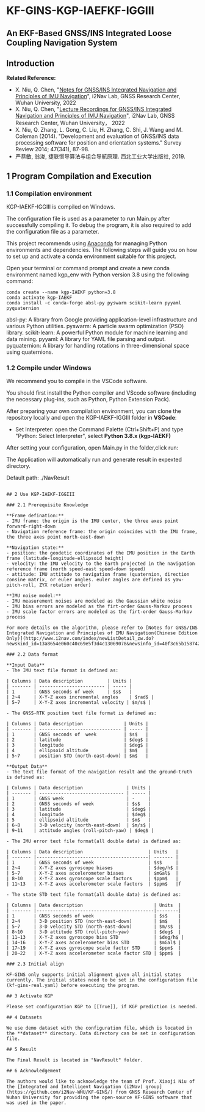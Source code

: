 # KF-GINS-KGP-IAEFKF-IGGIII

## An EKF-Based GNSS/INS Integrated Loose Coupling Navigation System

## Introduction


**Related Reference:**

- X. Niu, Q. Chen, "[Notes for GNSS/INS Integrated Navigation and Principles of IMU Navigation](http://www.i2nav.com/index/newListDetail_zw.do?newskind_id=13a8654e060c40c69e5f3d4c13069078&newsinfo_id=40f3c65b158742c099ba3b600c983aa1)", i2Nav Lab, GNSS Research Center, Wuhan University, 2022
- X. Niu, Q. Chen, "[Lecture Recordings for GNSS/INS Integrated Navigation and Principles of IMU Navigation](https://www.bilibili.com/video/BV1na411Z7rQ?spm_id_from=333.999.0.0&vd_source=a417ebe0768fc96919fe8e34c55ed591)", i2Nav Lab, GNSS Research Center, Wuhan University， 2022
- X. Niu, Q. Zhang, L. Gong, C. Liu, H. Zhang, C. Shi, J. Wang and M. Coleman (2014). "Development and evaluation of GNSS/INS data processing software for position and orientation systems." Survey Review 2014; 47(341), 87-98.
- 严恭敏, 翁浚, 捷联惯导算法与组合导航原理. 西北工业大学出版社, 2019.


## 1 Program Compilation and Execution

### 1.1 Compilation environment

KGP-IAEKF-IGGIII is compiled on Windows.

The configuration file is used as a parameter to run Main.py after successfully compiling it. To debug the program, it is also required to add the configuration file as a parameter.

This project recommends using [Anaconda](https://www.anaconda.com/) for managing Python environments and dependencies. The following steps will guide you on how to set up and activate a conda environment suitable for this project.

Open your terminal or command prompt and create a new conda environment named kgp_env with Python version 3.8 using the following command:
```shell
conda create --name kgp-IAEKF python=3.8
conda activate kgp-IAEKF
conda install -c conda-forge absl-py pyswarm scikit-learn pyyaml pyquaternion
```
absl-py: A library from Google providing application-level infrastructure and various Python utilities.
pyswarm: A particle swarm optimization (PSO) library.
scikit-learn: A powerful Python module for machine learning and data mining.
pyyaml: A library for YAML file parsing and output.
pyquaternion: A library for handling rotations in three-dimensional space using quaternions.

### 1.2 Compile under Windows

We recommend you to compile in the VSCode software.

You should first install the Python compiler and VScode software (including the necessary plug-ins, such as Python, Python Extension Pack).

After preparing your own compilation environment, you can clone the repository locally and open the KGP-IAEKF-IGGIII folder in **VSCode**:

- Set Interpreter: open the Command Palette (Ctrl+Shift+P) and type "Python: Select Interpreter", select **Python 3.8.x (kgp-IAEKF)**

After setting your configuration, open Main.py in the folder,click run:

The Application will automatically run and generate result in expexted directory. 

Default path: ./NavResult
```

## 2 Use KGP-IAEKF-IGGIII

### 2.1 Prerequisite Knowledge

**Frame defination:**
- IMU frame: the origin is the IMU center, the three axes point forward-right-down
- Navigation reference frame: the origin coincides with the IMU frame, the three axes point north-east-down

**Navigation state:**
- position: the geodetic coordinates of the IMU position in the Earth frame (latitude-longitude-ellipsoid height)
- velocity: the IMU velocity to the Earth projected in the navigation reference frame (north speed-east speed-down speed)
- attitude: IMU attitude to navigation frame (quaternion, direction consine matrix, or euler angles. euler angles are defined as yaw-pitch-roll, ZYX rotation order)

**IMU noise model:**
- IMU measurement noises are modeled as the Gaussian white noise
- IMU bias errors are modeled as the firt-order Gauss-Markov process
- IMU scale factor errors are modeled as the firt-order Gauss-Markov process

For more details on the algorithm, please refer to [Notes for GNSS/INS Integrated Navigation and Principles of IMU Navigation(Chinese Edition Only)](http://www.i2nav.com/index/newListDetail_zw.do?newskind_id=13a8654e060c40c69e5f3d4c13069078&newsinfo_id=40f3c65b158742c099ba3b600c983aa1).

### 2.2 Data format

**Input Data**
- The IMU text file format is defined as:

| Columns | Data description         | Units |
| ------- | ------------------------ | ----- |
| 1       | GNSS seconds of week     | $s$   |
| 2~4     | X-Y-Z axes incremental angles    | $rad$ |
| 5~7     | X-Y-Z axes incremental velocity | $m/s$ |

- The GNSS-RTK position text file format is defined as:

| Columns | Data description               | Units |
| ------- | ------------------------------ | ----- |
| 1       | GNSS seconds of  week          | $s$   |
| 2       | latitude                       | $deg$ |
| 3       | longitude                      | $deg$ |
| 4       | ellipsoid altitude             | $m$   |
| 5~7     | position STD (north-east-down) | $m$   |

**Output Data**
- The text file format of the navigation result and the ground-truth is defined as:

| Columns | Data description                | Units |
| ------- | ------------------------------- | ----- |
| 1       | GNSS week                       | -     |
| 2       | GNSS seconds of week            | $s$   |
| 3       | latitude                        | $deg$ |
| 4       | longitude                       | $deg$ |
| 5       | ellipsoid altitude              | $m$   |
| 6~8     | 3-D velocity (north-east-down)  | $m/s$ |
| 9~11    | attitude angles (roll-pitch-yaw) | $deg$ |

- The IMU error text file format(all double data) is defined as:

| Columns | Data description                        | Units   |
| ------- |-----------------------------------------| ------- |
| 1       | GNSS seconds of week                    | $s$     |
| 2~4     | X-Y-Z axes gyroscope biases             | $deg/h$ |
| 5~7     | X-Y-Z axes accelerometer biases         | $mGal$  |
| 8~10    | X-Y-Z axes gyroscope scale factors      | $ppm$   |
| 11~13   | X-Y-Z axes accelerometer scale factors  | $ppm$   |f

- The state STD text file format(all double data) is defined as:

| Columns | Data description                          | Units  |
| ------- |-------------------------------------------|--------|
| 1       | GNSS seconds of week                      | $s$    |
| 2~4     | 3-D position STD (north-east-down)        | $m$    |
| 5~7     | 3-D velocity STD (north-east-down)        | $m/s$  |
| 8~10    | 3-D attitude STD (roll-pitch-yaw)         | $deg$  |
| 11~13   | X-Y-Z axes gyroscope bias STD             | $deg/h$ |
| 14~16   | X-Y-Z axes accelerometer bias STD         | $mGal$ |
| 17~19   | X-Y-Z axes gyroscope scale factor STD     | $ppm$  |
| 20~22   | X-Y-Z axes accelerometer scale factor STD | $ppm$  |

### 2.3 Initial align

KF-GINS only supports initial alignment given all initial states currently. The initial states need to be set in the configuration file (kf-gins-real.yaml) before executing the program.

## 3 Activate KGP

Please set configuration KGP to [[True]], if KGP prediction is needed.

## 4 Datasets

We use demo dataset with the configuration file, which is located in the **dataset** directory. Data directory can be set in configuration file.

## 5 Result

The Final Result is located in "NavResult" folder.

## 6 Acknowledgement

The authors would like to acknowledge the team of Prof. Xiaoji Niu of the [Integrated and Intelligent Navigation (i2Nav) group](https://github.com/i2Nav-WHU/KF-GINS/) from GNSS Research Center of Wuhan University for providing the open-source KF-GINS software that was used in the paper.
